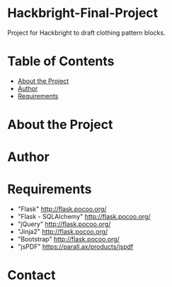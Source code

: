 # Hackbright-Final-Project
Project for Hackbright to draft clothing pattern blocks.

# Table of Contents
* [About the Project](#about)
* [Author](#author)
* [Requirements](#requirements)

# <a name="about"></a>About the Project

# <a name="Author"></a>Author

# <a name="requirements"></a>Requirements
* "Flask" <http://flask.pocoo.org/>
* "Flask - SQLAlchemy" <http://flask.pocoo.org/>
* "jQuery" <http://flask.pocoo.org/>
* "Jinja2" <http://flask.pocoo.org/>
* "Bootstrap" <http://flask.pocoo.org/>
* "jsPDF" <https://parall.ax/products/jspdf>

# <a name="contact"></a>Contact